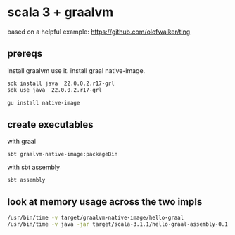 # scala 3 + graalvm

based on a helpful example: https://github.com/olofwalker/ting

## prereqs

install graalvm use it. install graal native-image.

```sh
sdk install java  22.0.0.2.r17-grl
sdk use java  22.0.0.2.r17-grl

gu install native-image
```

## create executables

with graal

`sbt graalvm-native-image:packageBin`

with sbt assembly

`sbt assembly`

## look at memory usage across the two impls

```sh
/usr/bin/time -v target/graalvm-native-image/hello-graal
/usr/bin/time -v java -jar target/scala-3.1.1/hello-graal-assembly-0.1.0-SNAPSHOT.jar
```
